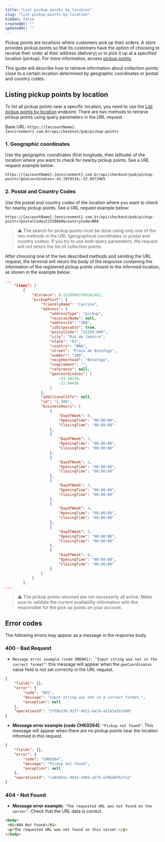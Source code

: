 ```yaml
---
title: "List pickup points by location"
slug: "list-pickup-points-by-location"
hidden: false
createdAt: ""
updatedAt: ""
---
```

Pickup points are locations where customers pick up their orders. A store provides pickup points so that its customers have the option of choosing to receive their order at their address (delivery) or to pick it up at a specified location (pickup). For more information, access [pickup points](https://help.vtex.com/en/tutorial/pickup-points--2fljn6wLjn8M4lJHA6HP3R).

This guide will describe how to retrieve information about collection points close to a certain location determined by geographic coordinates or postal and country codes.

## Listing pickup points by location

To list all pickup points near a specific location, you need to use the [List pickup points by location](https://developers.vtex.com/docs/api-reference/checkout-api#get-/api/checkout/pub/pickup-points) endpoint. There are two methods to retrieve pickup points using query parameters in the URL request.

Base URL: `https://{accountName}.{environment}.com.br/api/checkout/pub/pickup-points`

### 1. Geographic coordinates

Use the geographic coordinates (first longitude, then latitude) of the location where you want to check for nearby pickup points. See a URL request example below:

`https://{accountName}.{environment}.com.br/api/checkout/pub/pickup-points?geoCoordinates=-43.1974334;-22.9573465`

### 2. Postal and Country Codes

Use the postal and country codes of the location where you want to check for nearby pickup points. See a URL request example below:

`https://{accountName}.{environment}.com.br/api/checkout/pub/pickup-points?postalCode=22250040&countryCode=BRA`

> ⚠️ The search for pickup points must be done using only one of the two methods in the URL (geographical coordinates or postal and country codes). If you try to use both query parameters, the request will not return the list of collection points.

After choosing one of the two described methods and sending the URL request, the terminal will return the body of the response containing the information of the registered pickup points closest to the informed location, as shown in the example below:

```json
...
    "items": [
        {
            "distance": 0.13299603760242462,
            "pickupPoint": {
                "friendlyName": "Cantina",
                "address": {
                    "addressType": "pickup",
                    "receiverName": null,
                    "addressId": "300",
                    "isDisposable": true,
                    "postalCode": "22250-040",
                    "city": "Rio de Janeiro",
                    "state": "RJ",
                    "country": "BRA",
                    "street": "Praia de Botafogo",
                    "number": "300",
                    "neighborhood": "Botafogo",
                    "complement": "",
                    "reference": null,
                    "geoCoordinates": [
                        -43.18259,
                        -22.94436
                    ]
                },
                "additionalInfo": null,
                "id": "1_300",
                "businessHours": [
                    {
                        "DayOfWeek": 0,
                        "OpeningTime": "08:00:00",
                        "ClosingTime": "08:00:00"
                    },
                    {
                        "DayOfWeek": 1,
                        "OpeningTime": "08:00:00",
                        "ClosingTime": "08:00:00"
                    },
                    {
                        "DayOfWeek": 2,
                        "OpeningTime": "08:00:00",
                        "ClosingTime": "08:00:00"
                    },
                    {
                        "DayOfWeek": 3,
                        "OpeningTime": "08:00:00",
                        "ClosingTime": "08:00:00"
                    },
                    {
                        "DayOfWeek": 4,
                        "OpeningTime": "08:00:00",
                        "ClosingTime": "08:00:00"
                    },
                    {
                        "DayOfWeek": 5,
                        "OpeningTime": "08:00:00",
                        "ClosingTime": "08:00:00"
                    },
                    {
                        "DayOfWeek": 6,
                        "OpeningTime": "08:00:00",
                        "ClosingTime": "08:00:00"
                    }
                ]
            }
        },
...
```

> ⚠️ The pickup points returned are not necessarily all active. Make sure to validate the current availability information with the responsible for the pick up points on your account.

## Error codes

The following errors may appear as a message in the response body.

### 400 - Bad Request

- `Message error example (code ORD001): "Input string was not in the correct format"`: this message will appear when the `geoCoordinates` value field is not set correctly in the URL request.

```json
{
    "fields": {},
    "error": {
        "code": "001",
        "message": "Input string was not in a correct format.",
        "exception": null
    },
    "operationId": "2ff8e1f6-92f7-4921-be19-a5143a5b7a90"
}
```

- **Message error example (code CHK0264)**: `"Pickup not found"`. This message will appear when there are no pickup points near the location informed in this request.

```json
{
    "fields": {},
    "error": {
        "code": "CHK0264",
        "message": "Pickup not found",
        "exception": null
    },
    "operationId": "ca010e5c-9943-4485-a575-e79bd0761fa1"
}
```

### 404 - Not Found

- **Message error example**: `"The requested URL was not found on the server"`. Check that the URL data is correct.

```html
<body>
 <h1>404 Not Found</h1>
 <p>The requested URL was not found on this server.</p>
</body>
```
